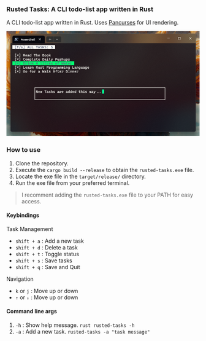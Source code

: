 ### Rusted Tasks: A CLI todo-list app written in Rust
A CLI todo-list app written in Rust. Uses [Pancurses](https://crates.io/crates/pancurses) for UI rendering.

!["preview.png"](./preview.png)



### How to use

1. Clone the repository.
2. Execute the `cargo build --release` to obtain the `rusted-tasks.exe` file.
3. Locate the exe file in the `target/release/` directory.
4. Run the exe file from your preferred terminal.

> I recomment adding the `rusted-tasks.exe` file to your PATH for easy access.


#### Keybindings

Task Management
* `shift + a` : Add a new task
* `shift + d` : Delete a task
* `shift + t` : Toggle status
* `shift + s` : Save tasks
* `shift + q` : Save and Quit 

Navigation
* `k` or `j`  : Move up or down
* `↑` or `↓`  : Move up or down

#### Command line args

1. `-h` : Show help message. `rust rusted-tasks -h`
2. `-a` : Add a new task. `rusted-tasks -a "task message"`